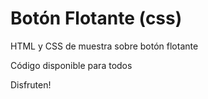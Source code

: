 # Botón Flotante (css)

HTML y CSS de muestra sobre botón flotante

Código disponible para todos

Disfruten!
